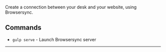 Create a connection between your desk and your website, using Browsersync.

## Commands

- `gulp serve` - Launch Browsersync server

---
